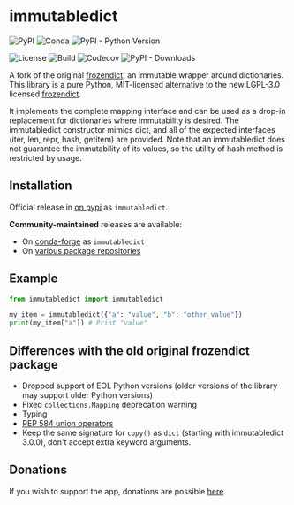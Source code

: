 # immutabledict

![PyPI](https://img.shields.io/pypi/v/immutabledict) ![Conda](https://img.shields.io/conda/vn/conda-forge/immutabledict) ![PyPI - Python Version](https://img.shields.io/pypi/pyversions/immutabledict)

![License](https://img.shields.io/pypi/l/immutabledict) ![Build](https://img.shields.io/github/actions/workflow/status/corenting/immutabledict/ci.yml?branch=master) ![Codecov](https://img.shields.io/codecov/c/github/corenting/immutabledict) ![PyPI - Downloads](https://img.shields.io/pypi/dm/immutabledict)

A fork of the original [frozendict](https://github.com/slezica/python-frozendict), an immutable wrapper around dictionaries.
This library is a pure Python, MIT-licensed alternative to the new LGPL-3.0 licensed [frozendict](https://github.com/Marco-Sulla/python-frozendict).

It implements the complete mapping interface and can be used as a drop-in replacement for dictionaries where immutability is desired.
The immutabledict constructor mimics dict, and all of the expected interfaces (iter, len, repr, hash, getitem) are provided. Note that an immutabledict does not guarantee the immutability of its values, so the utility of hash method is restricted by usage.

## Installation

Official release in [on pypi](https://pypi.org/project/immutabledict/) as `immutabledict`.

**Community-maintained** releases are available:
- On [conda-forge](https://anaconda.org/conda-forge/immutabledict) as `immutabledict`
- On [various package repositories](https://repology.org/project/python:immutabledict/versions)

## Example

```python
from immutabledict import immutabledict

my_item = immutabledict({"a": "value", "b": "other_value"})
print(my_item["a"]) # Print "value"
```

## Differences with the old original frozendict package

- Dropped support of EOL Python versions (older versions of the library may support older Python versions)
- Fixed `collections.Mapping` deprecation warning
- Typing
- [PEP 584 union operators](https://www.python.org/dev/peps/pep-0584/)
- Keep the same signature for `copy()` as `dict` (starting with immutabledict 3.0.0), don't accept extra keyword arguments.

## Donations

If you wish to support the app, donations are possible [here](https://corenting.fr/donate).
